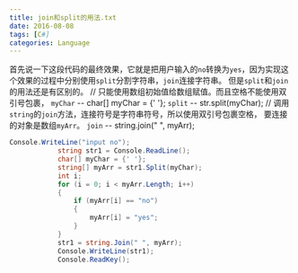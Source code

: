 ```yaml
---
title: join和split的用法.txt
date: 2016-08-08
tags: [C#]
categories: Language
---
```


首先说一下这段代码的最终效果，它就是把用户输入的`no`转换为`yes`，因为实现这个效果的过程中分别使用`split`分割字符串，`join`连接字符串。
但是`split`和`join`的用法还是有区别的。
// 只能使用数组初始值给数组赋值。而且空格不能使用双引号包裹，
`myChar` -- char[] myChar = {' '}; 
`split` -- str.split(myChar);
// 调用`string`的`join`方法，连接符号是字符串符号，所以使用双引号包裹空格， 要连接的对象是数组`myArr`。
`join` -- string.join(" ", myArr);

```c#
Console.WriteLine("input no");
            string str1 = Console.ReadLine();
            char[] myChar = {' '};
            string[] myArr = str1.Split(myChar);
            int i;
            for (i = 0; i < myArr.Length; i++)
            {
                if (myArr[i] == "no")
                {
                    myArr[i] = "yes";
                }
            }
            str1 = string.Join(" ", myArr);
            Console.WriteLine(str1);
            Console.ReadKey();
```